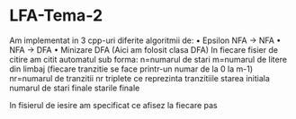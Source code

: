 # LFA-Tema-2
Am implementat in 3 cpp-uri diferite algoritmii de:
•	Epsilon NFA -> NFA
•	NFA -> DFA
•	Minizare DFA (Aici am folosit clasa DFA)
In fiecare fisier de citire am citit automatul sub forma:
n=numarul de stari
m=numarul de litere din limbaj (fiecare tranzitie se face printr-un numar de la 0 la m-1)
nr=numarul de tranzitii
nr triplete ce reprezinta tranzitiile
starea initiala
numarul de stari finale
starile finale

In fisierul de iesire am specificat ce afisez la fiecare pas
